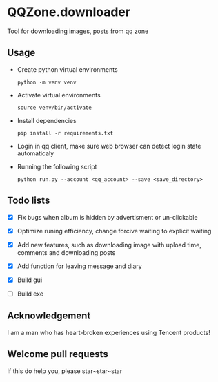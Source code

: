 # QQZone.downloader

Tool for downloading images, posts from qq zone

## Usage

- Create python virtual environments

    `python -m venv venv`
- Activate virtual environments

    `source venv/bin/activate`

- Install dependencies

    `pip install -r requirements.txt`

- Login in qq client, make sure web browser can detect login state automaticaly

- Running the following script

    `python run.py --account <qq_account> --save <save_directory>`


## Todo lists

- [x] Fix bugs when album is hidden by advertisment or un-clickable
- [x] Optimize runing efficiency, change forcive waiting to explicit waiting
- [x] Add new features, such as downloading image with upload time, comments and downloading posts
- [x] Add function for leaving message and diary
- [x] Build gui
- [ ] Build exe


## Acknowledgement

I am a man who has heart-broken experiences using Tencent products!

## Welcome pull requests

If this do help you, please star~star~star

